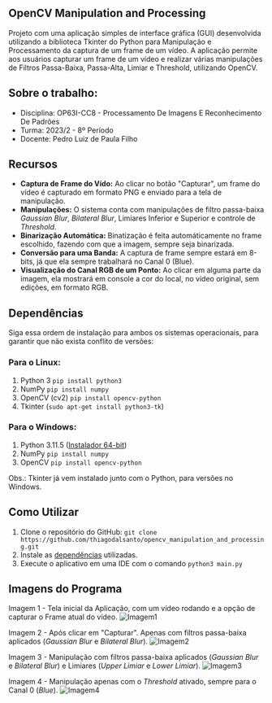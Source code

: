 ## OpenCV Manipulation and Processing
Projeto com uma aplicação simples de interface gráfica (GUI) desenvolvida utilizando a biblioteca Tkinter do Python para Manipulação e Processamento da captura de um frame de um vídeo. A aplicação permite aos usuários capturar um frame de um vídeo e realizar várias manipulações de Filtros Passa-Baixa, Passa-Alta, Limiar e Threshold, utilizando OpenCV.

## Sobre o trabalho:

* Disciplina: OP63I-CC8 - Processamento De Imagens E Reconhecimento De Padrões	
* Turma: 2023/2 - 8º Período
* Docente: Pedro Luiz de Paula Filho

## Recursos 
- **Captura de Frame do Vído:** Ao clicar no botão "Capturar", um frame do vídeo é capturado em formato PNG e enviado para a tela de manipulação.
- **Manipulações:** O sistema conta com manipulações de filtro passa-baixa *Gaussian Blur*, *Bilateral Blur*, Limiares Inferior e Superior e controle de *Threshold*.
- **Binarização Automática:** Binatização é feita automáticamente no frame escolhido, fazendo com que a imagem, sempre seja binarizada.
- **Conversão para uma Banda:** A captura de frame sempre estará em 8-bits, já que ela sempre trabalhará no Canal 0 (Blue).
- **Visualização do Canal RGB de um Ponto:** Ao clicar em alguma parte da imagem, ela mostrará em console a cor do local, no vídeo original, sem edições, em formato RGB.

## Dependências
Siga essa ordem de instalação para ambos os sistemas operacionais, para garantir que não exista conflito de versões:

### Para o Linux:
1. Python 3 `pip install python3`
2. NumPy `pip install numpy`
3. OpenCV (cv2) `pip install opencv-python`
4. Tkinter (`sudo apt-get install python3-tk`)

### Para o Windows:
1. Python 3.11.5 ([Instalador 64-bit](https://www.python.org/downloads/windows/))
2. NumPy `pip install numpy`
3. OpenCV `pip install opencv-python`

Obs.: Tkinter já vem instalado junto com o Python, para versões no Windows.

## Como Utilizar

1. Clone o repositório do GitHub: `git clone https://github.com/thiagodalsanto/opencv_manipulation_and_processing.git`
2. Instale as [dependências](#dependências) utilizadas.
3. Execute o aplicativo em uma IDE com o comando `python3 main.py`

## Imagens do Programa

Imagem 1 - Tela inicial da Aplicação, com um vídeo rodando e a opção de capturar o Frame atual do vídeo.
![Imagem1](https://i.imgur.com/HZdwTvv.png)

Imagem 2 - Após clicar em "Capturar". Apenas com filtros passa-baixa aplicados (*Gaussian Blur* e *Bilateral Blur*).
![Imagem2](https://i.imgur.com/VxZDEci.png)  

Imagem 3 - Manipulação com filtros passa-baixa aplicados (*Gaussian Blur* e *Bilateral Blur*) e Limiares (*Upper Limiar* e *Lower Limiar*).
![Imagem3](https://i.imgur.com/E1KxJMp.png)  

Imagem 4 - Manipulação apenas com o *Threshold* ativado, sempre para o Canal 0 (*Blue*).
![Imagem4](https://i.imgur.com/Mdilr9R.png)  

